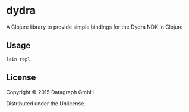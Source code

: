 # dydra

A Clojure library to provide simple bindings for the Dydra NDK in Clojure

## Usage

    lein repl

## License

Copyright © 2015 Datagraph GmbH

Distributed under the Unlicense.

